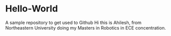 # Hello-World
A sample repository to get used to Github
Hi this is Ahilesh, from Northeastern University doing my Masters in Robotics in ECE concentration.
